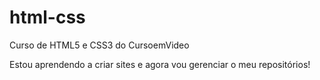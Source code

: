 # html-css
 Curso de HTML5 e CSS3 do CursoemVideo

 Estou aprendendo a criar sites  e agora vou gerenciar o meu repositórios!
 